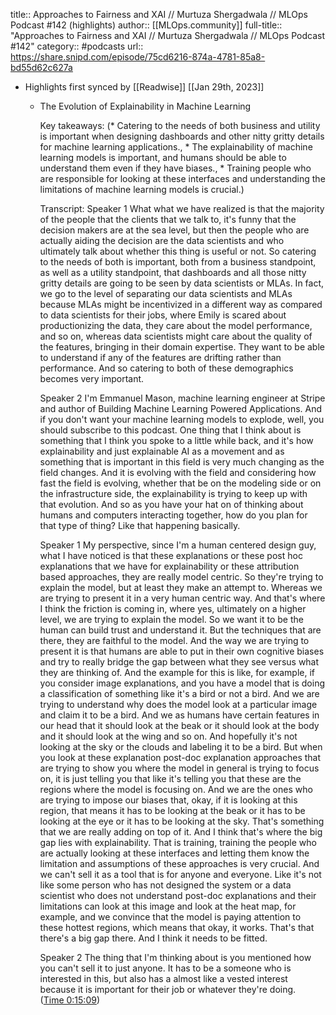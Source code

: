 title:: Approaches to Fairness and XAI // Murtuza Shergadwala // MLOps Podcast #142 (highlights)
author:: [[MLOps.community]]
full-title:: "Approaches to Fairness and XAI // Murtuza Shergadwala // MLOps Podcast \#142"
category:: #podcasts
url:: https://share.snipd.com/episode/75cd6216-874a-4781-85a8-bd55d62c627a

- Highlights first synced by [[Readwise]] [[Jan 29th, 2023]]
	- The Evolution of Explainability in Machine Learning
	  
	  Key takeaways:
	  (* Catering to the needs of both business and utility is important when designing dashboards and other nitty gritty details for machine learning applications., * The explainability of machine learning models is important, and humans should be able to understand them even if they have biases., * Training people who are responsible for looking at these interfaces and understanding the limitations of machine learning models is crucial.)
	  
	  Transcript:
	  Speaker 1
	  What what we have realized is that the majority of the people that the clients that we talk to, it's funny that the decision makers are at the sea level, but then the people who are actually aiding the decision are the data scientists and who ultimately talk about whether this thing is useful or not. So catering to the needs of both is important, both from a business standpoint, as well as a utility standpoint, that dashboards and all those nitty gritty details are going to be seen by data scientists or MLAs. In fact, we go to the level of separating our data scientists and MLAs because MLAs might be incentivized in a different way as compared to data scientists for their jobs, where Emily is scared about productionizing the data, they care about the model performance, and so on, whereas data scientists might care about the quality of the features, bringing in their domain expertise. They want to be able to understand if any of the features are drifting rather than performance. And so catering to both of these demographics becomes very important.
	  
	  Speaker 2
	  I'm Emmanuel Mason, machine learning engineer at Stripe and author of Building Machine Learning Powered Applications. And if you don't want your machine learning models to explode, well, you should subscribe to this podcast. One thing that I think about is something that I think you spoke to a little while back, and it's how explainability and just explainable AI as a movement and as something that is important in this field is very much changing as the field changes. And it is evolving with the field and considering how fast the field is evolving, whether that be on the modeling side or on the infrastructure side, the explainability is trying to keep up with that evolution. And so as you have your hat on of thinking about humans and computers interacting together, how do you plan for that type of thing? Like that happening basically.
	  
	  Speaker 1
	  My perspective, since I'm a human centered design guy, what I have noticed is that these explanations or these post hoc explanations that we have for explainability or these attribution based approaches, they are really model centric. So they're trying to explain the model, but at least they make an attempt to. Whereas we are trying to present it in a very human centric way. And that's where I think the friction is coming in, where yes, ultimately on a higher level, we are trying to explain the model. So we want it to be the human can build trust and understand it. But the techniques that are there, they are faithful to the model. And the way we are trying to present it is that humans are able to put in their own cognitive biases and try to really bridge the gap between what they see versus what they are thinking of. And the example for this is like, for example, if you consider image explanations, and you have a model that is doing a classification of something like it's a bird or not a bird. And we are trying to understand why does the model look at a particular image and claim it to be a bird. And we as humans have certain features in our head that it should look at the beak or it should look at the body and it should look at the wing and so on. And hopefully it's not looking at the sky or the clouds and labeling it to be a bird. But when you look at these explanation post-doc explanation approaches that are trying to show you where the model in general is trying to focus on, it is just telling you that like it's telling you that these are the regions where the model is focusing on. And we are the ones who are trying to impose our biases that, okay, if it is looking at this region, that means it has to be looking at the beak or it has to be looking at the eye or it has to be looking at the sky. That's something that we are really adding on top of it. And I think that's where the big gap lies with explainability. That is training, training the people who are actually looking at these interfaces and letting them know the limitation and assumptions of these approaches is very crucial. And we can't sell it as a tool that is for anyone and everyone. Like it's not like some person who has not designed the system or a data scientist who does not understand post-doc explanations and their limitations can look at this image and look at the heat map, for example, and we convince that the model is paying attention to these hottest regions, which means that okay, it works. That's that there's a big gap there. And I think it needs to be fitted.
	  
	  Speaker 2
	  The thing that I'm thinking about is you mentioned how you can't sell it to just anyone. It has to be a someone who is interested in this, but also has a almost like a vested interest because it is important for their job or whatever they're doing. ([Time 0:15:09](https://share.snipd.com/snip/b14983ea-7fe5-4f30-9748-400cab1ee2ca))